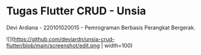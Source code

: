 # Tugas Flutter CRUD - Unsia

Devi Ardiana - 220101020015 - Pemrograman Berbasis Perangkat Bergerak.

![](https://github.com/deviardn/unsia-crud-flutter/blob/main/screenshot/edit.png | width=100)

